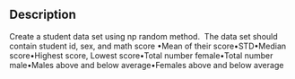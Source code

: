 ## Description

Create a student data set using np random method.  The data set should contain student id, sex, and math score •Mean of their score•STD•Median score•Highest score, Lowest score•Total number female•Total number male•Males above and below average•Females above and below average